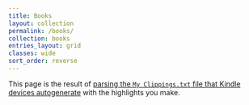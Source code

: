 ```yaml
---
title: Books
layout: collection
permalink: /books/
collection: books
entries_layout: grid
classes: wide
sort_order: reverse
---
```


This page is the result of [parsing the `My Clippings.txt` file that Kindle devices autogenerate](https://juan.pallares.me/parse-your-kindle-clippings-into-your-jekyll-blog/) with the highlights you make.
